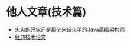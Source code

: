 # 他人文章(技术篇)



- [忠实的码农还是那个来自火星的Java高级架构师](https://www.zhihu.com/people/zhong-shi-de-ma-nong/posts?page=5 )
- [经典技术论文](https://juejin.im/user/57b18969165abd00542e036a/posts)